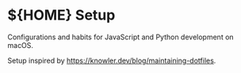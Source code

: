 # ${HOME} Setup

Configurations and habits for JavaScript and Python development on macOS.

Setup inspired by <https://knowler.dev/blog/maintaining-dotfiles>.
